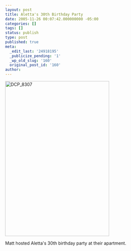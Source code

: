```yaml
---
layout: post
title: Aletta's 30th Birthday Party
date: 2005-11-26 00:07:42.000000000 -05:00
categories: []
tags: []
status: publish
type: post
published: true
meta:
  _edit_last: '24918195'
  _publicize_pending: '1'
  _wp_old_slug: '160'
  original_post_id: '160'
author: 
---
```

<a href="http://www.flickr.com/photos/matthewsim/sets/1450219/" title="DCP_8307 by Matthew Simoneau, on Flickr"><img src="https://farm1.staticflickr.com/33/67189661_361822eecf.jpg" width="335" height="500" alt="DCP_8307" /></a>

Matt hosted Aletta's 30th birthday party at their apartment.

